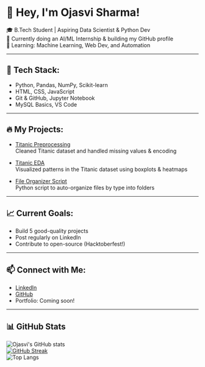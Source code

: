 # 👋 Hey, I'm Ojasvi Sharma!

🎓 B.Tech Student | Aspiring Data Scientist & Python Dev  
🚀 Currently doing an AI/ML Internship & building my GitHub profile  
🌱 Learning: Machine Learning, Web Dev, and Automation

---

## 🔧 Tech Stack:
- Python, Pandas, NumPy, Scikit-learn
- HTML, CSS, JavaScript
- Git & GitHub, Jupyter Notebook
- MySQL Basics, VS Code

---

## 🔥 My Projects:
- [Titanic Preprocessing](https://github.com/ojasvisharma/titanic-preprocessing)  
  Cleaned Titanic dataset and handled missing values & encoding

- [Titanic EDA](https://github.com/ojasvisharma/titanic-eda)  
  Visualized patterns in the Titanic dataset using boxplots & heatmaps

- [File Organizer Script](https://github.com/ojasvisharma/file-organizer)  
  Python script to auto-organize files by type into folders

---

## 📈 Current Goals:
- Build 5 good-quality projects
- Post regularly on LinkedIn
- Contribute to open-source (Hacktoberfest!)

---

## 📫 Connect with Me:
- [LinkedIn](https://www.linkedin.com/in/ojasvisharma)
- [GitHub](https://github.com/ojasvisharma)
- Portfolio: Coming soon!

---

## 📊 GitHub Stats

![Ojasvi's GitHub stats](https://github-readme-stats.vercel.app/api?username=ojasvisharma&show_icons=true&theme=radical)  
[![GitHub Streak](https://streak-stats.demolab.com/?user=ojasvisharma&theme=radical)](https://git.io/streak-stats)  
![Top Langs](https://github-readme-stats.vercel.app/api/top-langs/?username=ojasvisharma&layout=compact&theme=radical)



<!--
**sharmaojasvi21/sharmaojasvi21** is a ✨ _special_ ✨ repository because its `README.md` (this file) appears on your GitHub profile.

Here are some ideas to get you started:

- 🔭 I’m currently working on ...
- 🌱 I’m currently learning ...
- 👯 I’m looking to collaborate on ...
- 🤔 I’m looking for help with ...
- 💬 Ask me about ...
- 📫 How to reach me: ...
- 😄 Pronouns: ...
- ⚡ Fun fact: ...
-->
